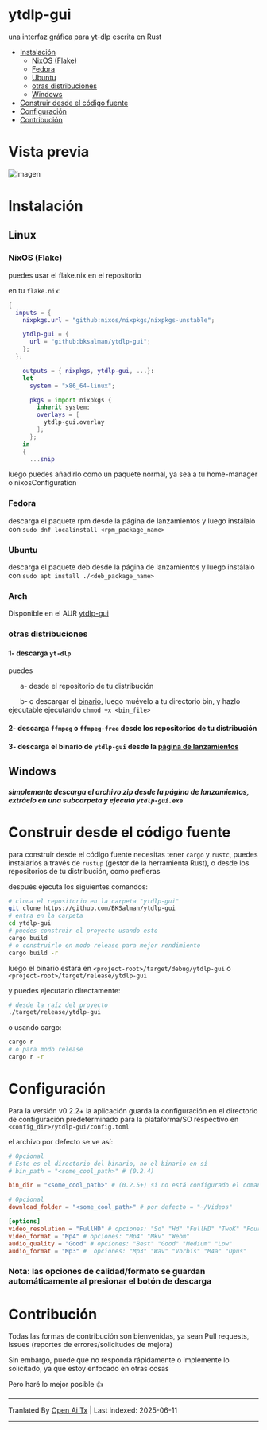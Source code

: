 # ytdlp-gui
una interfaz gráfica para yt-dlp escrita en Rust

- [Instalación](https://github.com/BKSalman/ytdlp-gui#installation)
  - [NixOS (Flake)](https://github.com/BKSalman/ytdlp-gui#nixos-flake)
  - [Fedora](https://github.com/BKSalman/ytdlp-gui#fedora)
  - [Ubuntu](https://github.com/BKSalman/ytdlp-gui#ubuntu)
  - [otras distribuciones](https://github.com/BKSalman/ytdlp-gui#other-distributions)
  - [Windows](https://github.com/BKSalman/ytdlp-gui#windows)
- [Construir desde el código fuente](https://github.com/BKSalman/ytdlp-gui#build-from-source)
- [Configuración](https://github.com/BKSalman/ytdlp-gui#configuration)
- [Contribución](https://github.com/BKSalman/ytdlp-gui#contribution)

# Vista previa
![imagen](https://github.com/user-attachments/assets/edeecfe8-4d5b-4f10-b5e3-35188d9a23a5)


# Instalación
## Linux

### NixOS (Flake)
puedes usar el flake.nix en el repositorio

en tu `flake.nix`:
```nix
{
  inputs = {
    nixpkgs.url = "github:nixos/nixpkgs/nixpkgs-unstable";

    ytdlp-gui = {
      url = "github:bksalman/ytdlp-gui";
    };
  };

    outputs = { nixpkgs, ytdlp-gui, ...}:
    let
      system = "x86_64-linux";

      pkgs = import nixpkgs {
        inherit system;
        overlays = [
          ytdlp-gui.overlay
        ];
      };
    in
    {
      ...snip
```

luego puedes añadirlo como un paquete normal, ya sea a tu home-manager o nixosConfiguration

### Fedora
descarga el paquete rpm desde la página de lanzamientos y luego instálalo con ``sudo dnf localinstall <rpm_package_name>``

### Ubuntu
descarga el paquete deb desde la página de lanzamientos y luego instálalo con ``sudo apt install ./<deb_package_name>``

### Arch

Disponible en el AUR [ytdlp-gui](https://aur.archlinux.org/packages/ytdlp-gui)

### otras distribuciones

#### 1- descarga ``yt-dlp``
puedes

&nbsp; &nbsp; &nbsp; a- desde el repositorio de tu distribución

&nbsp; &nbsp; &nbsp; b- o descargar el [binario](https://github.com/yt-dlp/yt-dlp/releases/latest/download/yt-dlp), luego muévelo a tu directorio bin, y hazlo ejecutable ejecutando `chmod +x <bin_file>`

#### 2- descarga ``ffmpeg`` o ``ffmpeg-free`` desde los repositorios de tu distribución


#### 3- descarga el binario de ``ytdlp-gui`` desde la [página de lanzamientos](https://github.com/BKSalman/ytdlp-gui/releases)

## Windows
##### simplemente descarga el archivo zip desde la página de lanzamientos, extráelo en una subcarpeta y ejecuta ``ytdlp-gui.exe``

# Construir desde el código fuente
para construir desde el código fuente necesitas tener `cargo` y `rustc`, puedes instalarlos a través de `rustup` (gestor de la herramienta Rust), o desde los repositorios de tu distribución, como prefieras

después ejecuta los siguientes comandos:
```bash
# clona el repositorio en la carpeta "ytdlp-gui"
git clone https://github.com/BKSalman/ytdlp-gui
# entra en la carpeta
cd ytdlp-gui
# puedes construir el proyecto usando esto
cargo build
# o construirlo en modo release para mejor rendimiento
cargo build -r
```
luego el binario estará en `<project-root>/target/debug/ytdlp-gui` o `<project-root>/target/release/ytdlp-gui`

y puedes ejecutarlo directamente:
```bash
# desde la raíz del proyecto
./target/release/ytdlp-gui
```

o usando cargo:
```bash
cargo r
# o para modo release
cargo r -r
```

# Configuración

Para la versión v0.2.2+ la aplicación guarda la configuración en el directorio de configuración predeterminado para la plataforma/SO respectivo en ``<config_dir>/ytdlp-gui/config.toml``

el archivo por defecto se ve así:

```toml
# Opcional
# Este es el directorio del binario, no el binario en sí
# bin_path = "<some_cool_path>" # (0.2.4)

bin_dir = "<some_cool_path>" # (0.2.5+) si no está configurado el comando será `yt-dlp <app_args>`

# Opcional
download_folder = "<some_cool_path>" # por defecto = "~/Videos"

[options]
video_resolution = "FullHD" # opciones: "Sd" "Hd" "FullHD" "TwoK" "FourK"
video_format = "Mp4" # opciones: "Mp4" "Mkv" "Webm"
audio_quality = "Good" # opciones: "Best" "Good" "Medium" "Low"
audio_format = "Mp3" #  opciones: "Mp3" "Wav" "Vorbis" "M4a" "Opus"
```

### Nota: las opciones de calidad/formato se guardan automáticamente al presionar el botón de descarga

# Contribución
Todas las formas de contribución son bienvenidas, ya sean Pull requests, Issues (reportes de errores/solicitudes de mejora)

Sin embargo, puede que no responda rápidamente o implemente lo solicitado, ya que estoy enfocado en otras cosas

Pero haré lo mejor posible 👍

---

Tranlated By [Open Ai Tx](https://github.com/OpenAiTx/OpenAiTx) | Last indexed: 2025-06-11

---